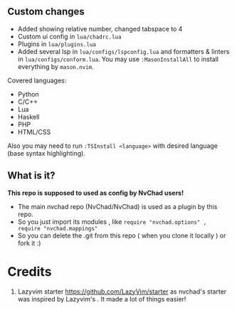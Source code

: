 ## Custom changes

- Added showing relative number, changed tabspace to 4
- Custom ui config in `lua/chadrc.lua`
- Plugins in `lua/plugins.lua`
- Added several lsp in `lua/configs/lspconfig.lua` and formatters & linters in `lua/configs/conform.lua`. You may use `:MasonInstallAll` to install everything by `mason.nvim`.

Covered languages:
- Python
- C/C++
- Lua
- Haskell
- PHP
- HTML/CSS

Also you may need to run `:TSInstall <language>` with desired language (base syntax highlighting).

## What is it?
**This repo is supposed to used as config by NvChad users!**

- The main nvchad repo (NvChad/NvChad) is used as a plugin by this repo.
- So you just import its modules , like `require "nvchad.options" , require "nvchad.mappings"`
- So you can delete the .git from this repo ( when you clone it locally ) or fork it :)

# Credits

1) Lazyvim starter https://github.com/LazyVim/starter as nvchad's starter was inspired by Lazyvim's . It made a lot of things easier!

